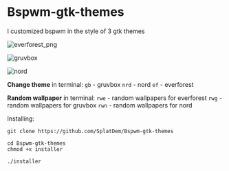 # Bspwm-gtk-themes
I customized bspwm in the style of 3 gtk themes

![everforest_png](https://github.com/user-attachments/assets/85ff0d13-87d5-4e26-9fc0-146e573f42bf)

![gruvbox](https://github.com/user-attachments/assets/0f78ee18-b201-44b1-8ce3-1e36cf8ff3ec)

![nord](https://github.com/user-attachments/assets/2aca8edb-52d5-436a-b4da-0c0acc3383bb)



**Change theme** in terminal:
`gb` - gruvbox
`nrd` - nord
`ef` - everforest

**Random wallpaper** in terminal:
`rwe` - random wallpapers for everforest
`rwg` - random wallpapers for gruvbox
`rwn` - random wallpapers for nord

Installing: 
```
git clone https://github.com/SplatDem/Bspwm-gtk-themes
```

```
cd Bspwm-gtk-themes
chmod +x installer
```

```
./installer
```
